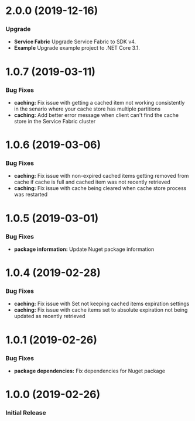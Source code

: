 # 2.0.0 (2019-12-16)

<a name="2.0.0"></a>

### Upgrade
* **Service Fabric** Upgrade Service Fabric to SDK v4.
* **Example** Upgrade example project to .NET Core 3.1.

# 1.0.7 (2019-03-11)

<a name="1.0.7"></a>

### Bug Fixes
* **caching:** Fix issue with getting a cached item not working consistently in the senario where your cache store has multiple partitions
* **caching:** Add better error message when client can't find the cache store in the Service Fabric cluster

# 1.0.6 (2019-03-06)

<a name="1.0.6"></a>

### Bug Fixes
* **caching:** Fix issue with non-expired cached items getting removed from cache if cache is full and cached item was not recently retrieved
* **caching:** Fix issue with cache being cleared when cache store process was restarted

# 1.0.5 (2019-03-01)

<a name="1.0.5"></a>

### Bug Fixes
* **package information:** Update Nuget package information

# 1.0.4 (2019-02-28)

<a name="1.0.4"></a>

### Bug Fixes
* **caching:** Fix issue with Set not keeping cached items expiration settings
* **caching:** Fix issue with cache items set to absolute expiration not being updated as recently retrieved

# 1.0.1 (2019-02-26)

### Bug Fixes
* **package dependencies:** Fix dependencies for Nuget package

# 1.0.0 (2019-02-26)

<a name="1.0.0"></a>

### Initial Release
